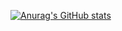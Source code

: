 [![Anurag's GitHub stats](https://github-readme-stats.vercel.app/api?username=Ascynx)](https://github.com/anuraghazra/github-readme-stats)